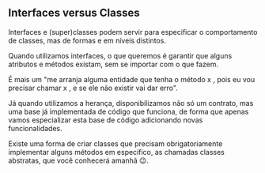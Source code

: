 ## Interfaces versus Classes

Interfaces e (super)classes podem servir para especificar o comportamento de classes, mas de formas e em níveis distintos.

Quando utilizamos interfaces, o que queremos é garantir que alguns atributos e métodos existam, sem se importar com o que fazem.

É mais um "me arranja alguma entidade que tenha o método x , pois eu vou precisar chamar x , e se ele não existir vai dar erro".

Já quando utilizamos a herança, disponibilizamos não só um contrato, mas uma base já implementada de código que funciona, de forma que apenas vamos especializar esta base de código adicionando novas funcionalidades.

Existe uma forma de criar classes que precisam obrigatoriamente implementar alguns métodos em específico, as chamadas classes abstratas, que você conhecerá amanhã 😉.
